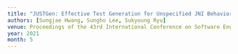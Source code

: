 ```yaml
---
title: "JUSTGen: Effective Test Generation for Unspecified JNI Behaviors on JVMs"
authors: [Sungjae Hwang, Sungho Lee, Sukyoung Ryu]
venue: Proceedings of the 43rd International Conference on Software Engineering (ICSE)
year: 2021
month: 5
---
```

